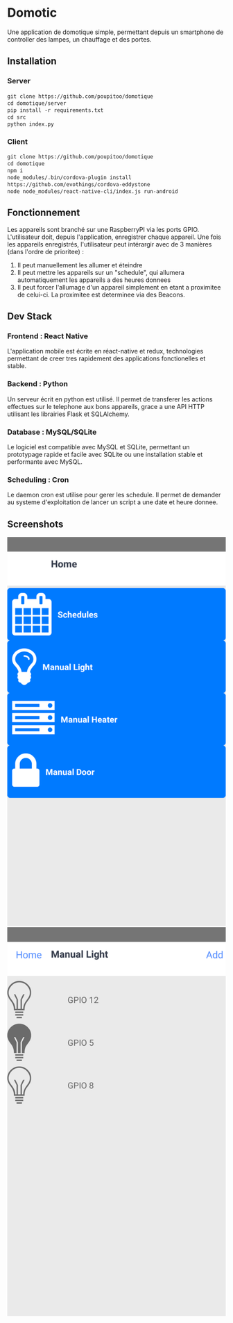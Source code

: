 # Domotic

Une application de domotique simple, permettant depuis un smartphone de
controller des lampes, un chauffage et des portes.

## Installation

### Server

```
git clone https://github.com/poupitoo/domotique
cd domotique/server
pip install -r requirements.txt
cd src
python index.py
```

### Client

```
git clone https://github.com/poupitoo/domotique
cd domotique
npm i
node_modules/.bin/cordova-plugin install https://github.com/evothings/cordova-eddystone
node node_modules/react-native-cli/index.js run-android
```

## Fonctionnement

Les appareils sont branché sur une RaspberryPI via les ports GPIO. L'utilisateur
doit, depuis l'application, enregistrer chaque appareil. Une fois les appareils
enregistrés, l'utilisateur peut intérargir avec de 3 manières (dans l'ordre de
prioritee) :

1. Il peut manuellement les allumer et éteindre
2. Il peut mettre les appareils sur un "schedule", qui allumera automatiquement
les appareils a des heures donnees
3. Il peut forcer l'allumage d'un appareil simplement en etant a proximitee de
celui-ci. La proximitee est determinee via des Beacons.

## Dev Stack

### Frontend : React Native

L'application mobile est écrite en réact-native et redux, technologies
permettant de creer tres rapidement des applications fonctionelles et stable.

### Backend : Python

Un serveur écrit en python est utilisé. Il permet de transferer les actions
effectues sur le telephone aux bons appareils, grace a une API HTTP utilisant
les librairies Flask et SQLAlchemy.

### Database : MySQL/SQLite

Le logiciel est compatible avec MySQL et SQLite, permettant un prototypage
rapide et facile avec SQLite ou une installation stable et performante avec
MySQL.

### Scheduling : Cron

Le daemon cron est utilise pour gerer les schedule. Il permet de demander au
systeme d'exploitation de lancer un script a une date et heure donnee.

## Screenshots

![Screenshot1](img/Screenshot_20160321-203336.png)
![Screenshot2](img/Screenshot_20160321-203446.png)
